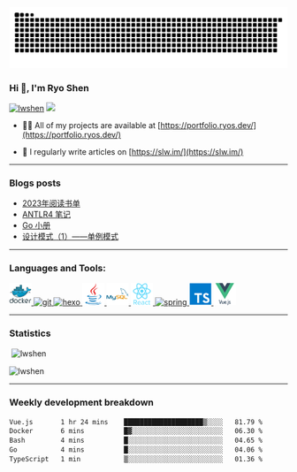 <!--
**lwshen/lwshen** is a ✨ _special_ ✨ repository because its `README.md` (this file) appears on your GitHub profile.

Here are some ideas to get you started:

- 🔭 I’m currently working on ...
- 🌱 I’m currently learning ...
- 👯 I’m looking to collaborate on ...
- 🤔 I’m looking for help with ...
- 💬 Ask me about ...
- 📫 How to reach me: ...
- 😄 Pronouns: ...
- ⚡ Fun fact: ...
-->

<picture>
  <source media="(prefers-color-scheme: dark)" srcset="assets/github-snake-dark.svg" />
  <source media="(prefers-color-scheme: light)" srcset="assets/github-snake.svg" />
  <img alt="github-snake" src="assets/github-snake.svg" />
</picture>

###  Hi 👋, I'm Ryo Shen
<p align="left">
<a title="views" target="_blank" href="https://github.com/lwshen/lwshen"><img src="https://komarev.com/ghpvc/?username=lwshen&label=Profile%20views&color=0e75b6&style=flat" alt="lwshen" /></a>
<a title="github" target="_blank" href="https://github.com/lwshen"><img src="https://img.shields.io/badge/dynamic/json?label=GitHub&suffix=%20followers&query=%24.data.totalSubs&url=https%3A%2F%2Fapi.spencerwoo.com%2Fsubstats%2F%3Fsource%3Dgithub%26queryKey%3Dlwshen&labelColor=282c34&color=353940&logo=github&longCache=true" /></a>
</p>


- 👨‍💻 All of my projects are available at [https://portfolio.ryos.dev/](https://portfolio.ryos.dev/)

- 📝 I regularly write articles on [https://slw.im/](https://slw.im/)

-------

### Blogs posts
<!-- BLOG-POST-LIST:START -->
- [2023年阅读书单](https://slw.im/2023/09/2023-reading-list/)
- [ANTLR4 笔记](https://slw.im/2023/09/antlr4-notes/)
- [Go 小册](https://slw.im/2022/01/go-book/)
- [设计模式（1）——单例模式](https://slw.im/2021/09/design-pattern-singleton/)
<!-- BLOG-POST-LIST:END -->

-------

### Languages and Tools:
<p align="left"> <a href="https://www.docker.com/" target="_blank" rel="noreferrer"> <img src="https://raw.githubusercontent.com/devicons/devicon/master/icons/docker/docker-original-wordmark.svg" alt="docker" width="40" height="40"/> </a> <a href="https://git-scm.com/" target="_blank" rel="noreferrer"> <img src="https://www.vectorlogo.zone/logos/git-scm/git-scm-icon.svg" alt="git" width="40" height="40"/> </a> <a href="hexo.io/" target="_blank" rel="noreferrer"> <img src="https://www.vectorlogo.zone/logos/hexoio/hexoio-icon.svg" alt="hexo" width="40" height="40"/> </a> <a href="https://www.java.com" target="_blank" rel="noreferrer"> <img src="https://raw.githubusercontent.com/devicons/devicon/master/icons/java/java-original.svg" alt="java" width="40" height="40"/> </a> <a href="https://www.mysql.com/" target="_blank" rel="noreferrer"> <img src="https://raw.githubusercontent.com/devicons/devicon/master/icons/mysql/mysql-original-wordmark.svg" alt="mysql" width="40" height="40"/> </a> <a href="https://reactjs.org/" target="_blank" rel="noreferrer"> <img src="https://raw.githubusercontent.com/devicons/devicon/master/icons/react/react-original-wordmark.svg" alt="react" width="40" height="40"/> </a> <a href="https://spring.io/" target="_blank" rel="noreferrer"> <img src="https://www.vectorlogo.zone/logos/springio/springio-icon.svg" alt="spring" width="40" height="40"/> </a> <a href="https://www.typescriptlang.org/" target="_blank" rel="noreferrer"> <img src="https://raw.githubusercontent.com/devicons/devicon/master/icons/typescript/typescript-original.svg" alt="typescript" width="40" height="40"/> </a> <a href="https://vuejs.org/" target="_blank" rel="noreferrer"> <img src="https://raw.githubusercontent.com/devicons/devicon/master/icons/vuejs/vuejs-original-wordmark.svg" alt="vuejs" width="40" height="40"/> </a> </p>

-------

### Statistics
<p>&nbsp;<img align="center" src="https://github-readme-stats-git-masterrstaa-rickstaa.vercel.app/api?username=lwshen&show_icons=true&locale=en" alt="lwshen" /></p>

<p><img align="center" src="https://github-readme-streak-stats.herokuapp.com/?user=lwshen&" alt="lwshen" /></p>

-------

### Weekly development breakdown

<!--START_SECTION:waka-->

```txt
Vue.js       1 hr 24 mins    ████████████████████▒░░░░   81.79 %
Docker       6 mins          █▓░░░░░░░░░░░░░░░░░░░░░░░   06.30 %
Bash         4 mins          █░░░░░░░░░░░░░░░░░░░░░░░░   04.65 %
Go           4 mins          █░░░░░░░░░░░░░░░░░░░░░░░░   04.06 %
TypeScript   1 min           ▒░░░░░░░░░░░░░░░░░░░░░░░░   01.36 %
```

<!--END_SECTION:waka-->
